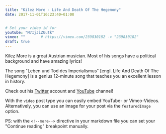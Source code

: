 ```yaml
---
title: "Kilez More - Life And Death Of The Hegemony"
date: 2017-11-01T16:23:40+01:00


# Set your video id for
youtube: "M7IjJiZUutk"
vimeo: ""       # https://vimeo.com/239830182 -> "239830182"
draft: true
---
```

Kilez More is a great Austrian musician.
Most of his songs have a political background and have amazing lyrics!

<!--more-->

The song "Leben und Tod des Imperialismus" [engl. Life And Death Of The Hegemony] is a genius 12-minute song that teaches you an excellent lesson in history.

Check out his [Twitter](https://twitter.com/KilezMore) account and [YouTube](https://www.youtube.com/user/Morestradamuz) channel!


With the `video` post type you can easily embed YouTube- or Vimeo-Videos. Alternatively, you can use an image for your post via the `featuredImage` option.


PS: with the `<!--more-->` directive in your markdown file you can set your "Continue reading" breakpoint manually.
